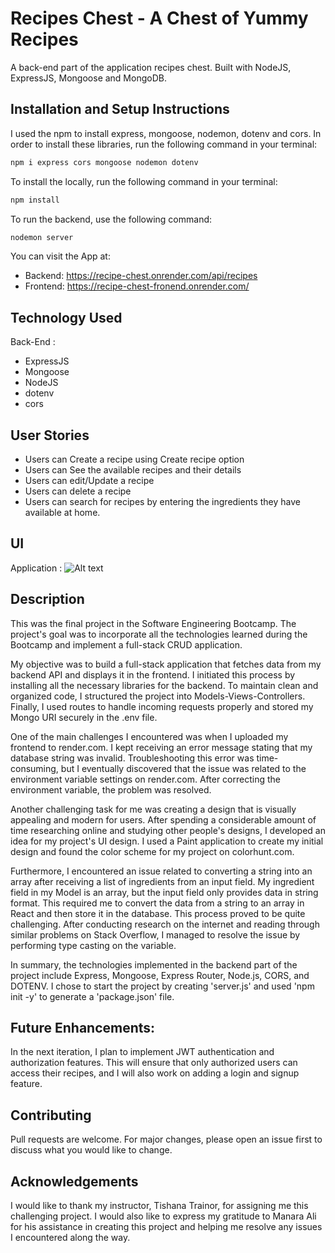 # Recipes Chest - A Chest of Yummy Recipes

A back-end part of the application recipes chest. Built with NodeJS, ExpressJS, Mongoose and MongoDB.

## Installation and Setup Instructions

I used the npm to install express, mongoose, nodemon, dotenv and cors. In order to install these libraries, run the following command in your terminal:

```bash
npm i express cors mongoose nodemon dotenv
```

To install the locally, run the following command in your terminal:

```bash
npm install
```

To run the backend, use the following command:

```bash
nodemon server
```

You can visit the App at:

- Backend: https://recipe-chest.onrender.com/api/recipes
- Frontend: https://recipe-chest-fronend.onrender.com/

## Technology Used

Back-End :

- ExpressJS
- Mongoose
- NodeJS
- dotenv
- cors

## User Stories

- Users can Create a recipe using Create recipe option
- Users can See the available recipes and their details
- Users can edit/Update a recipe
- Users can delete a recipe
- Users can search for recipes by entering the ingredients they have available at home.

## UI

Application : ![Alt text](./public/UI.png/)

## Description

This was the final project in the Software Engineering Bootcamp. The project's goal was to incorporate all the technologies learned during the Bootcamp and implement a full-stack CRUD application.

My objective was to build a full-stack application that fetches data from my backend API and displays it in the frontend. I initiated this process by installing all the necessary libraries for the backend. To maintain clean and organized code, I structured the project into Models-Views-Controllers. Finally, I used routes to handle incoming requests properly and stored my Mongo URI securely in the .env file.

One of the main challenges I encountered was when I uploaded my frontend to render.com. I kept receiving an error message stating that my database string was invalid. Troubleshooting this error was time-consuming, but I eventually discovered that the issue was related to the environment variable settings on render.com. After correcting the environment variable, the problem was resolved.

Another challenging task for me was creating a design that is visually appealing and modern for users. After spending a considerable amount of time researching online and studying other people's designs, I developed an idea for my project's UI design. I used a Paint application to create my initial design and found the color scheme for my project on colorhunt.com.

Furthermore, I encountered an issue related to converting a string into an array after receiving a list of ingredients from an input field. My ingredient field in my Model is an array, but the input field only provides data in string format. This required me to convert the data from a string to an array in React and then store it in the database. This process proved to be quite challenging. After conducting research on the internet and reading through similar problems on Stack Overflow, I managed to resolve the issue by performing type casting on the variable.

In summary, the technologies implemented in the backend part of the project include Express, Mongoose, Express Router, Node.js, CORS, and DOTENV. I chose to start the project by creating 'server.js' and used 'npm init -y' to generate a 'package.json' file.

## Future Enhancements:

In the next iteration, I plan to implement JWT authentication and authorization features. This will ensure that only authorized users can access their recipes, and I will also work on adding a login and signup feature.

## Contributing

Pull requests are welcome. For major changes, please open an issue first to discuss what you would like to change.

## Acknowledgements

I would like to thank my instructor, Tishana Trainor, for assigning me this challenging project. I would also like to express my gratitude to Manara Ali for his assistance in creating this project and helping me resolve any issues I encountered along the way.
